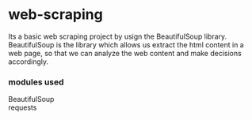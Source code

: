 # web-scraping

Its a basic web scraping project by usign the BeautifulSoup library. BeautifulSoup is the library which allows us extract the html content in a web page, so that we can analyze the web content and make decisions accordingly.

### modules used
BeautifulSoup  
requests
